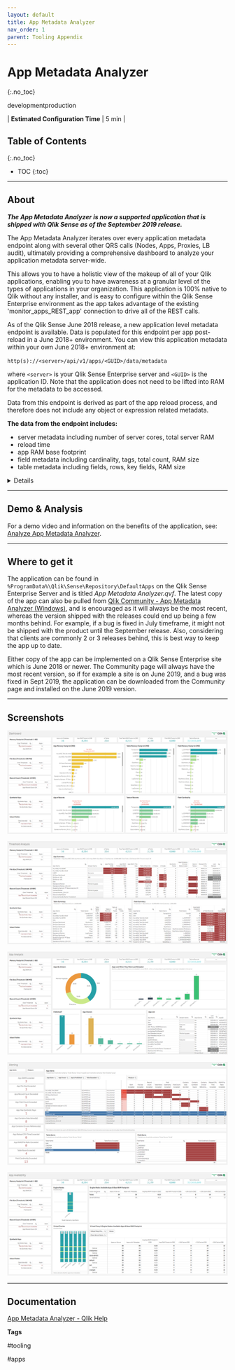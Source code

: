 ```yaml
---
layout: default
title: App Metadata Analyzer
nav_order: 1
parent: Tooling Appendix
---
```


# App Metadata Analyzer
{:.no_toc}

<span class="label dev">development</span><span class="label prod">production</span>

| <i class="far fa-clock fa-sm"></i> **Estimated Configuration Time**   | 5 min  |

## Table of Contents
{:.no_toc}

* TOC
{:toc}

-------------------------

## About

**_The App Metadata Analyzer is now a supported application that is shipped with Qlik Sense as of the September 2019 release._**

The App Metadata Analyzer iterates over every application metadata endpoint along with several other QRS calls (Nodes, Apps, Proxies, LB audit), ultimately providing a comprehensive dashboard to analyze your application metadata server-wide.

This allows you to have a holistic view of the makeup of all of your Qlik applications, enabling you to have awareness at a granular level of the types of applications in your organization. This application is 100% native to Qlik without any installer, and is easy to configure within the Qlik Sense Enterprise environment as the app takes advantage of the existing 'monitor_apps_REST_app' connection to drive all of the REST calls.
 
As of the Qlik Sense June 2018 release, a new application level metadata endpoint is available. Data is populated for this endpoint per app post-reload in a June 2018+ environment. You can view this application metadata within your own June 2018+ environment at:

`http(s)://<server>/api/v1/apps/<GUID>/data/metadata`
 
where `<server>` is your Qlik Sense Enterprise server and `<GUID>` is the application ID. Note that the application does not need to be lifted into RAM for the metadata to be accessed.

Data from this endpoint is derived as part of the app reload process, and therefore does not include any object or expression related metadata. 

**The data from the endpoint includes:**

- server metadata including number of server cores, total server RAM
- reload time
- app RAM base footprint
- field metadata including cardinality, tags, total count, RAM size
- table metadata including fields, rows, key fields, RAM size

<details>

```json
{
    "reload_meta": {
        "cpu_time_spent_ms": 12696,
        "hardware": {
            "logical_cores": 4,
            "total_memory": 13018009600
        }
    },
    "static_byte_size": 252583030,
    "fields": [
        {
            "name": "$Field",
            "src_tables": [],
            "is_system": true,
            "is_hidden": true,
            "is_semantic": false,
            "distinct_only": false,
            "cardinal": 239,
            "total_count": 244,
            "is_locked": false,
            "always_one_selected": false,
            "is_numeric": false,
            "comment": "",
            "tags": [
                "$ascii",
                "$text",
                "$hidden",
                "$system",
                "$key"
            ],
            "byte_size": 6208
        },
        {
            "name": "$Table",
            "src_tables": [],
            "is_system": true,
            "is_hidden": true,
            "is_semantic": false,
            "distinct_only": false,
            "cardinal": 7,
            "total_count": 244,
            "is_locked": false,
            "always_one_selected": false,
            "is_numeric": false,
            "comment": "",
            "tags": [
                "$ascii",
                "$text",
                "$hidden",
                "$system",
                "$key"
            ],
            "byte_size": 110
        },
        {
            "name": "$Rows",
            "src_tables": [],
            "is_system": true,
            "is_hidden": true,
            "is_semantic": false,
            "distinct_only": false,
            "cardinal": 5,
            "total_count": 7,
            "is_locked": false,
            "always_one_selected": false,
            "is_numeric": true,
            "comment": "",
            "tags": [
                "$numeric",
                "$integer",
                "$hidden",
                "$system"
            ],
            "byte_size": 70
        },
        {
            "name": "$Fields",
            "src_tables": [],
            "is_system": true,
            "is_hidden": true,
            "is_semantic": false,
            "distinct_only": false,
            "cardinal": 5,
            "total_count": 7,
            "is_locked": false,
            "always_one_selected": false,
            "is_numeric": true,
            "comment": "",
            "tags": [
                "$numeric",
                "$integer",
                "$hidden",
                "$system"
            ],
            "byte_size": 59
        },
        {
            "name": "$FieldNo",
            "src_tables": [],
            "is_system": true,
            "is_hidden": true,
            "is_semantic": false,
            "distinct_only": false,
            "cardinal": 114,
            "total_count": 244,
            "is_locked": false,
            "always_one_selected": false,
            "is_numeric": true,
            "comment": "",
            "tags": [
                "$numeric",
                "$integer",
                "$hidden",
                "$system"
            ],
            "byte_size": 1374
        },
        {
            "name": "$Info",
            "src_tables": [],
            "is_system": true,
            "is_hidden": true,
            "is_semantic": false,
            "distinct_only": false,
            "cardinal": 1,
            "total_count": 239,
            "is_locked": false,
            "always_one_selected": false,
            "is_numeric": false,
            "comment": "",
            "tags": [
                "$ascii",
                "$text",
                "$hidden",
                "$system"
            ],
            "byte_size": 6
        },
        {
            "name": "Game URL",
            "src_tables": [
                "Plays"
            ],
            "is_system": false,
            "is_hidden": false,
            "is_semantic": false,
            "distinct_only": false,
            "cardinal": 2298,
            "total_count": 343045,
            "is_locked": false,
            "always_one_selected": false,
            "is_numeric": false,
            "comment": "",
            "tags": [
                "$ascii",
                "$text"
            ],
            "byte_size": 174648
        },
        {
            "name": "GameID",
            "src_tables": [
                "Plays",
                "Link",
                "FinalScores",
                "GamePassStats",
                "PlayerPassStats"
            ],
            "is_system": false,
            "is_hidden": false,
            "is_semantic": false,
            "distinct_only": true,
            "cardinal": 2304,
            "total_count": 0,
            "is_locked": false,
            "always_one_selected": false,
            "is_numeric": true,
            "comment": "",
            "tags": [
                "$numeric",
                "$integer",
                "$key"
            ],
            "byte_size": 46080
        },
        {
            "name": "PlayerPassStats.yacEPA_Drop",
            "src_tables": [
                "PlayerPassStats"
            ],
            "is_system": false,
            "is_hidden": false,
            "is_semantic": false,
            "distinct_only": false,
            "cardinal": 5270,
            "total_count": 5492,
            "is_locked": false,
            "always_one_selected": false,
            "is_numeric": true,
            "comment": "",
            "tags": [
                "$numeric"
            ],
            "byte_size": 171202
        }
    ],
    "has_section_access": false
}

```  
{:.snippet}
</details>

-------------------------

## Demo & Analysis

For a demo video and information on the benefits of the application, see: [Analyze App Metadata Analyzer](../asset_management/apps/analyze_app_metadata_analyzer.md).

-------------------------

## Where to get it

The application can be found in `%ProgramData%\Qlik\Sense\Repository\DefaultApps` on the Qlik Sense Enterprise Server and is titled _App Metadata Analyzer.qvf_. The latest copy of the app can also be pulled from [Qlik Community - App Metadata Analyzer (Windows)](https://community.qlik.com/t5/Qlik-Monitoring-Administration/App-Metadata-Analyzer-Windows/gpm-p/1592163), and is encouraged as it will always be the most recent, whereas the version shipped with the releases could end up being a few months behind. For example, if a bug is fixed in July timeframe, it might not be shipped with the product until the September release. Also, considering that clients are commonly 2 or 3 releases behind, this is best way to keep the app up to date.

Either copy of the app can be implemented on a Qlik Sense Enterprise site which is June 2018 or newer. The Community page will always have the most recent version, so if for example a site is on June 2019, and a bug was fixed in Sept 2019, the application can be downloaded from the Community page and installed on the June 2019 version.

-------------------------

## Screenshots

![ama_dashboard.png](images/ama_dashboard.png)

![ama_threshold_analysis.png](images/ama_threshold_analysis.png)

![ama_app_analysis.png](images/ama_app_analysis.png)

![ama_alerting.png](images/ama_alerting.png)

![ama_app_availability.png](images/ama_app_availability.png)

-------------------------

## Documentation

[App Metadata Analyzer - Qlik Help](https://help.qlik.com/en-US/sense-admin/Subsystems/DeployAdministerQSE/Content/Sense_DeployAdminister/QSEoW/Administer_QSEoW/Monitoring_QSEoW/app-metadata-analyzer-app.htm)

**Tags**

#tooling

#apps

&nbsp;
